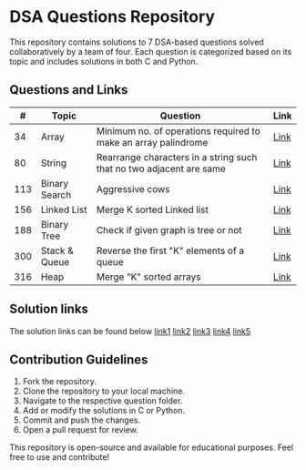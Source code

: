 # DSA Questions Repository

This repository contains solutions to 7 DSA-based questions solved collaboratively by a team of four. Each question is categorized based on its topic and includes solutions in both C and Python.

## Questions and Links

| #   | Topic           | Question                                                | Link |
|-----|---------------|--------------------------------------------------------|------|
| 34  | Array         | Minimum no. of operations required to make an array palindrome | [Link](https://www.geeksforgeeks.org/problems/palindromic-array-1587115620/1) |
| 80  | String        | Rearrange characters in a string such that no two adjacent are same | [Link](https://www.geeksforgeeks.org/problems/rearrange-characters4649/1) |
| 113 | Binary Search | Aggressive cows                                        | [Link](https://www.spoj.com/problems/AGGRCOW/) |
| 156 | Linked List   | Merge K sorted Linked list                             | [Link](https://www.geeksforgeeks.org/problems/merge-k-sorted-linked-lists/1) |
| 188 | Binary Tree   | Check if given graph is tree or not                    | [Link](https://www.geeksforgeeks.org/check-given-graph-tree/) |
| 300 | Stack & Queue | Reverse the first "K" elements of a queue             | [Link](https://www.geeksforgeeks.org/problems/reverse-first-k-elements-of-queue/1) |
| 316 | Heap         | Merge "K" sorted arrays                                | [Link](https://www.geeksforgeeks.org/problems/merge-k-sorted-arrays/1) |


## Solution links 
The solution links can be found below 
[link1](https://drive.google.com/drive/folders/1Cw9nrMXkOYZcAgUCMWb_Rl8N-jJ3vQvk)
[link2](https://drive.google.com/drive/folders/1PQu7Gac9YRXblUV4epdyFOxnXIjFpER9?usp=sharing)
[link3](https://drive.google.com/file/d/1GKyAB0CW2eI_Xg1JdABPFZSc5F9JpH9R/view?usp=drivesdk)
[link4](https://drive.google.com/file/d/1K6Vt6m0Ldinr7ACeWH6VfxHIS5hk9_0w/view?usp=drivesdk)
[link5](https://drive.google.com/drive/folders/1Laio-fS4o5-MswVrivVVXIoBbsUF8ddJ?usp=sharing)


## Contribution Guidelines
1. Fork the repository.
2. Clone the repository to your local machine.
3. Navigate to the respective question folder.
4. Add or modify the solutions in C or Python.
5. Commit and push the changes.
6. Open a pull request for review.


This repository is open-source and available for educational purposes. Feel free to use and contribute!

